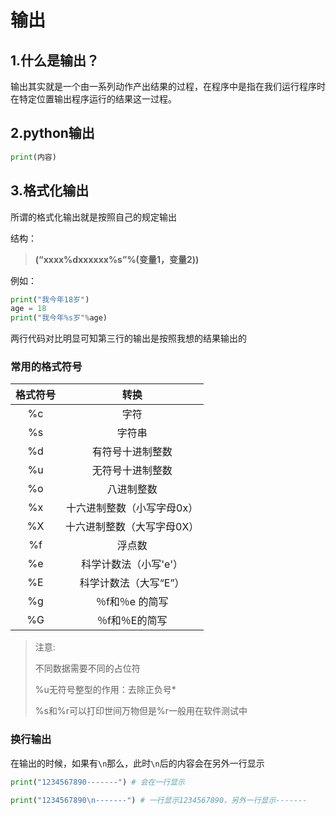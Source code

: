 # 输出

## 1.什么是输出？

输出其实就是一个由一系列动作产出结果的过程，在程序中是指在我们运行程序时在特定位置输出程序运行的结果这一过程。

## 2.python输出

```python
print(内容)
```

## 3.格式化输出

所谓的格式化输出就是按照自己的规定输出

结构：

> **(“xxxx%dxxxxxx%s”%(变量1，变量2))**

例如：

```python
print("我今年18岁")
age = 18
print("我今年%s岁"%age)
```

两行代码对比明显可知第三行的输出是按照我想的结果输出的

### 常用的格式符号

| 格式符号 |            转换            |
| :------: | :------------------------: |
|    %c    |            字符            |
|    %s    |           字符串           |
|    %d    |      有符号十进制整数      |
|    %u    |      无符号十进制整数      |
|    %o    |         八进制整数         |
|    %x    | 十六进制整数（小写字母0x） |
|    %X    | 十六进制整数（大写字母0X） |
|    %f    |           浮点数           |
|    %e    |   科学计数法（小写'e'）    |
|    %E    |   科学计数法（大写“E”）    |
|    %g    |      ％f和％e 的简写       |
|    %G    |       ％f和％E的简写       |

> 注意:
>
> 不同数据需要不同的占位符
>
> %u无符号整型的作用：去除正负号*
>
> %s和%r可以打印世间万物但是%r一般用在软件测试中

### 换行输出

在输出的时候，如果有`\n`那么，此时`\n`后的内容会在另外一行显示

```python
print("1234567890-------") # 会在一行显示

print("1234567890\n-------") # 一行显示1234567890，另外一行显示-------
```

